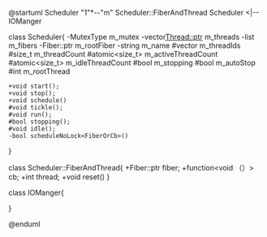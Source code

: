 @startuml
Scheduler "1"*--"m" Scheduler::FiberAndThread
Scheduler <|-- IOManger


class Scheduler{
    -MutexType m_mutex
    -vector<Thread::ptr> m_threads
    -list<FiberAndThread> m_fibers
    -Fiber::ptr m_rootFiber
    -string m_name
    #vector<int> m_threadIds
    #size_t m_threadCount
    #atomic<size_t> m_activeThreadCount
    #atomic<size_t> m_idleThreadCount
    #bool m_stopping
    #bool m_autoStop
    #int m_rootThread

    +void start();
    +void stop();
    +void schedule()
    #void tickle();
    #void run();
    #bool stopping();
    #void idle();
    -bool scheduleNoLock<FiberOrCb>()
    
}

class Scheduler::FiberAndThread{
        +Fiber::ptr fiber;
        +function<void （）> cb;
        +int thread;
        +void reset()
}

class IOManger{

}




@enduml
